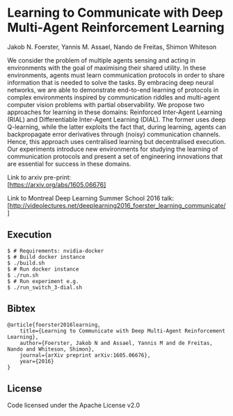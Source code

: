 
# Learning to Communicate with Deep Multi-Agent Reinforcement Learning

Jakob N. Foerster, Yannis M. Assael, Nando de Freitas, Shimon Whiteson

We consider the problem of multiple agents sensing and acting in environments with the goal of maximising their shared utility. In these environments, agents must learn communication protocols in order to share information that is needed to solve the tasks. By embracing deep neural networks, we are able to demonstrate end-to-end learning of protocols in complex environments inspired by communication riddles and multi-agent computer vision problems with partial observability. We propose two approaches for learning in these domains: Reinforced Inter-Agent Learning (RIAL) and Differentiable Inter-Agent Learning (DIAL). The former uses deep Q-learning, while the latter exploits the fact that, during learning, agents can backpropagate error derivatives through (noisy) communication channels. Hence, this approach uses centralised learning but decentralised execution. Our experiments introduce new environments for studying the learning of communication protocols and present a set of engineering innovations that are essential for success in these domains.

Link to arxiv pre-print:     
[https://arxiv.org/abs/1605.06676]

Link to Montreal Deep Learning Summer School 2016 talk:  
[http://videolectures.net/deeplearning2016_foerster_learning_communicate/]

## Execution
```
$ # Requirements: nvidia-docker
$ # Build docker instance
$ ./build.sh
$ # Run docker instance
$ ./run.sh
$ # Run experiment e.g.
$ ./run_switch_3-dial.sh
```

## Bibtex

    @article{foerster2016learning,
        title={Learning to Communicate with Deep Multi-Agent Reinforcement Learning},
        author={Foerster, Jakob N and Assael, Yannis M and de Freitas, Nando and Whiteson, Shimon},
        journal={arXiv preprint arXiv:1605.06676},
        year={2016}
    }

## License

Code licensed under the Apache License v2.0
